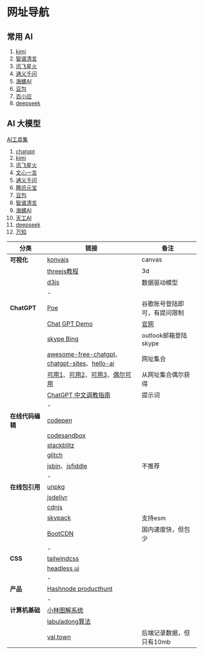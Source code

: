 # 网址导航


## 常用 AI
1. [kimi](https://kimi.moonshot.cn/)
2. [智谱清言](https://chatglm.cn/main/alltoolsdetail)
3. [讯飞星火](https://xinghuo.xfyun.cn/desk)
4. [通义千问](https://tongyi.aliyun.com/qianwen/)
5. [海螺AI](https://hailuoai.com/)
6. [豆包](https://www.doubao.com/chat/)
7. [百小应](https://ying.baichuan-ai.com/chat?from=ai-bot.cn)
8. [deepseek](https://chat.deepseek.com/)


## AI 大模型

[AI工具集](https://ai-bot.cn/)

1. [chatgpt](https://chatgpt.com/)
2. [kimi](https://kimi.moonshot.cn/)
3. [讯飞星火](https://xinghuo.xfyun.cn/desk)
4. [文心一言](https://yiyan.baidu.com/)
5. [通义千问](https://tongyi.aliyun.com/qianwen/)
6. [腾讯元宝](https://yuanbao.tencent.com/chat)
7. [豆包](https://www.doubao.com/chat/)
8. [智谱清言](https://chatglm.cn/main/alltoolsdetail)
9. [海螺AI](https://hailuoai.com/)
10. [天工AI](https://www.tiangong.cn/)
11. [deepseek](https://chat.deepseek.com/)
12. [万知](https://www.wanzhi.com/)


| 分类             | 链接                                                                                                                                                                                 | 备注                                    |
| ---------------- | ------------------------------------------------------------------------------------------------------------------------------------------------------------------------------------ | --------------------------------------- |
| **可视化**       | [konvajs](https://konvajs.org/)                                                                                                                                                      | canvas                                  |
|                  | [threejs教程](https://discoverthreejs.com/zh/book/first-steps/animation-loop/)                                                                                                       | 3d                                      |
|                  | [d3js](https://d3js.org/)                                                                                                                                                            | 数据驱动模型                            |
|                  | -                                                                                                                                                                                    |                                         |
| **ChatGPT**      | [Poe](https://poe.com/Sage)                                                                                                                                                          | 谷歌账号登陆即可，有提问限制            |
|                  | [Chat GPT Demo](https://chat.chatgptdemo.net/)                                                                                                                                       | [官网](https://chatgptdemo.net/zh-hans) |
|                  | [skype Bing](https://web.skype.com/)                                                                                                                                                 | outlook邮箱登陆skype                    |
|                  | [awesome-free-chatgpt](https://github.com/LiLittleCat/awesome-free-chatgpt)、[chatgpt-sites](https://github.com/lzwme/chatgpt-sites)、[hello-ai](https://github.com/xxxily/hello-ai) | 网址集合                                |
|                  | [可用1](https://free.easychat.work/)、[可用2](https://chat.waixingyun.cn/#/chat/gpt/1002)、[可用3](https://chat.weuseing.com/)、[偶尔可用](https://w0gnp.aitianhu.fun/#/chat/1002)   | 从网址集合偶尔获得                      |
|                  | [ChatGPT 中文调教指南](https://github.com/PlexPt/awesome-chatgpt-prompts-zh)                                                                                                         | 提示词                                  |
|                  | -                                                                                                                                                                                    |                                         |
| **在线代码编辑** | [codepen](https://codepen.io/your-work/)                                                                                                                                             |                                         |
|                  | [codesandbox](https://codesandbox.io/dashboard/recent)                                                                                                                               |                                         |
|                  | [stackblitz](https://stackblitz.com/)                                                                                                                                                |                                         |
|                  | [glitch](https://glitch.com/dashboard?group=owned&sortColumn=boost&sortDirection=DESC&page=1&showAll=false&filterDomain=)                                                            |                                         |
|                  | [jsbin](https://jsbin.com/)、[jsfiddle](https://jsfiddle.net/)                                                                                                                       | 不推荐                                  |
|                  | -                                                                                                                                                                                    |                                         |
| **在线包引用**   | [unpkg](https://www.unpkg.com/)                                                                                                                                                      |                                         |
|                  | [jsdelivr](https://www.jsdelivr.com/package/npm/lodash)                                                                                                                              |                                         |
|                  | [cdnjs](https://cdnjs.com/libraries/lodash.js)                                                                                                                                       |                                         |
|                  | [skypack](https://www.skypack.dev/)                                                                                                                                                  | 支持esm                                 |
|                  | [BootCDN](https://www.bootcdn.cn/)                                                                                                                                                   | 国内速度快，但包少                      |
|                  | -                                                                                                                                                                                    |                                         |
| **CSS**          | [tailwindcss](https://tailwindcss.com/)                                                                                                                                              |                                         |
|                  | [headless ui](https://headlessui.com/)                                                                                                                                               |                                         |
|                  | -                                                                                                                                                                                    |                                         |
| **产品**         | [Hashnode producthunt](https://www.producthunt.com/products/hashnode-developers-community)                                                                                           |                                         |
|                  | -                                                                                                                                                                                    |                                         |
| **计算机基础**   | [小林图解系统](https://xiaolincoding.com/)                                                                                                                                           |                                         |
|                  | [labuladong算法](https://labuladong.github.io/algo/)                                                                                                                                 |                                         |
|                  | [val.town](https://www.val.town/)                                                                                                                                                    | 后端记录数据，但只有10mb                |

